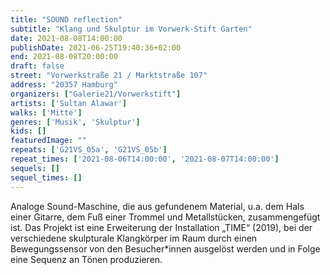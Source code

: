```yaml
---
title: "SOUND reflection"
subtitle: "Klang und Skulptur im Vorwerk-Stift Garten"
date: 2021-08-08T14:00:00
publishDate: 2021-06-25T19:40:36+02:00
end: 2021-08-08T20:00:00
draft: false
street: "Vorwerkstraße 21 / Marktstraße 107"
address: "20357 Hamburg"
organizers: ["Galerie21/Vorwerkstift"]
artists: ['Sultan Alawar']
walks: ['Mitte']
genres: ['Musik', 'Skulptur']
kids: []
featuredImage: ""
repeats: ['G21VS_05a', 'G21VS_05b']
repeat_times: ['2021-08-06T14:00:00', '2021-08-07T14:00:00']
sequels: []
sequel_times: []
---
```


Analoge Sound-Maschine, die aus gefundenem Material, u.a. dem Hals einer Gitarre, dem Fuß einer Trommel und Metallstücken, zusammengefügt ist. Das Projekt ist eine Erweiterung der Installation „TIME“ (2019), bei der verschiedene skulpturale Klangkörper im Raum durch einen Bewegungssensor von den Besucher\*innen ausgelöst werden und in Folge eine Sequenz an Tönen produzieren.